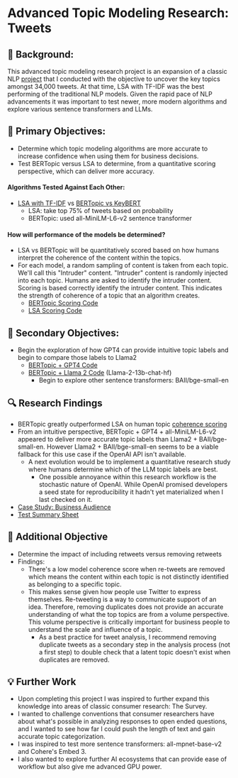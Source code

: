 # Advanced Topic Modeling Research: Tweets

## 📖 Background:
This advanced topic modeling research project is an expansion of a classic NLP [project](https://github.com/Jenni-Hawk/NLP_TopicModeling/blob/main/NLP_Presentation.pdf) that I conducted with the objective to uncover the key topics amongst 34,000 tweets. At that time, LSA with TF-IDF was the best performing of the traditional NLP models. Given the rapid pace of NLP advancements it was important to test newer, more modern algorithms and explore various sentence transformers and LLMs.

## 🎯 Primary Objectives: 
- Determine which topic modeling algorithms are more accurate to increase confidence when using them for business decisions.
- Test BERTopic versus LSA to determine, from a quantitative scoring perspective, which can deliver more accuracy.

#### Algorithms Tested Against Each Other:
- [LSA with TF-IDF](https://github.com/Jenni-Hawk/Advanced_Topic_Modeling_Tweets/blob/main/LSA_TFIDF_TopicMod_WITH_RETWEETS.ipynb) vs [BERTopic vs KeyBERT](https://github.com/Jenni-Hawk/Advanced_Topic_Modeling_Tweets/blob/main/BERTopic_and_KeyBERT_Model_WITH_RETWEETS.ipynb)
  - LSA: take top 75% of tweets based on probability
  - BERTopic: used all-MiniLM-L6-v2 sentence transformer
 
#### How will performance of the models be determined?</ins>
- LSA vs BERTopic will be quantitatively scored based on how humans interpret the coherence of the content within the topics.
- For each model, a random sampling of content is taken from each topic. We'll call this "Intruder" content. "Intruder" content is randomly injected into each topic. Humans are asked to identify the intruder content. Scoring is based correctly identify the intruder content. This indicates the strength of coherence of a topic that an algorithm creates.
  - [BERTopic Scoring Code](https://github.com/Jenni-Hawk/Advanced_Topic_Modeling/blob/main/BERTopic_Scoring_WITH_RETWEETS.ipynb)
  - [LSA Scoring Code](https://github.com/Jenni-Hawk/Advanced_Topic_Modeling/blob/main/LSA_Scoring_WITH_RETWEETS_Intruders.ipynb)

## 🎯 Secondary Objectives: 
- Begin the exploration of how GPT4 can provide intuitive topic labels and begin to compare those labels to Llama2
  - [BERTopic + GPT4 Code](https://github.com/Jenni-Hawk/Advanced_Topic_Modeling_Tweets/blob/main/BERTopic_GPT4_retweets_copy.ipynb)
  - [BERTopic + Llama 2 Code](https://github.com/Jenni-Hawk/Advanced_Topic_Modeling/blob/main/Llama2_retweets_BAAI.ipynb) (Llama-2-13b-chat-hf)
    - Begin to explore other sentence transformers: BAII/bge-small-en

## 🔍 Research Findings
- BERTopic greatly outperformed LSA on human topic [coherence scoring](https://github.com/Jenni-Hawk/Advanced_Topic_Modeling/blob/main/Test%20Summary.pdf)
- From an intuitive perspective, BERTopic + GPT4 + all-MiniLM-L6-v2 appeared to deliver more accurate topic labels than Llama2 + BAII/bge-small-en. However Llama2 + BAII/bge-small-en seems to be a viable fallback for this use case if the OpenAI API isn't available.
  - A next evolution would be to implement a quantitative research study where humans determine which of the LLM topic labels are best.
    - One possible annoyance within this research workflow is the stochastic nature of OpenAI. While OpenAI promised developers a seed state for reproducibility it hadn't yet materialized when I last checked on it. 
- [Case Study: Business Audience](https://github.com/Jenni-Hawk/Advanced_Topic_Modeling/blob/main/Tweets%20Case%20Study%20Tech.pdf)
- [Test Summary Sheet](https://github.com/Jenni-Hawk/Advanced_Topic_Modeling/blob/main/Test%20Summary.pdf)

## 🎯 Additional Objective
- Determine the impact of including retweets versus removing retweets
- Findings:
  - There's a low model coherence score when re-tweets are removed which means the content within each topic is not distinctly identified as belonging to a specific topic.
  - This makes sense given how people use Twitter to express themselves. Re-tweeting is a way to communicate support of an idea. Therefore, removing duplicates does not provide an accurate understanding of what the top topics are from a volume perspective. This volume perspective is critically important for business people to understand the scale and influence of a topic.
    - As a best practice for tweet analysis, I recommend removing duplicate tweets as a secondary step in the analysis process (not a first step) to double check that a latent topic doesn't exist when duplicates are removed.

## 💡 Further Work
- Upon completing this project I was inspired to further expand this knowledge into areas of classic consumer research: The Survey.
- I wanted to challenge conventions that consumer researchers have about what's possible in analyzing responses to open ended questions, and I wanted to see how far I could push the length of text and gain accurate topic categorization.
- I was inspired to test more sentence transformers: all-mpnet-base-v2 and Cohere's Embed 3.
- I also wanted to explore further AI ecosystems that can provide ease of workflow but also give me advanced GPU power. 

